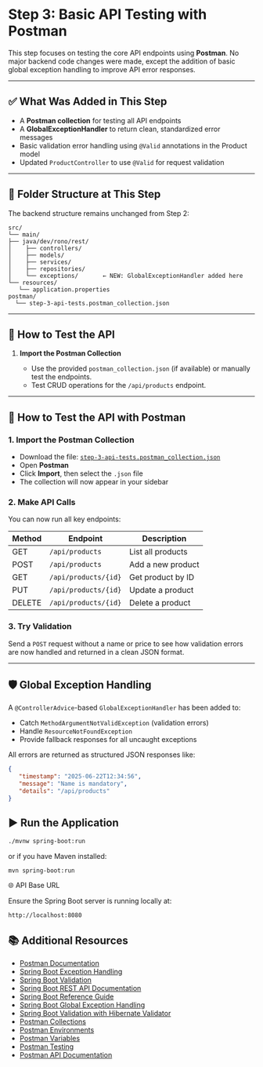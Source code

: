 # Step 3: Basic API Testing with Postman

This step focuses on testing the core API endpoints using **Postman**. No major backend code changes were made, except the addition of basic global exception handling to improve API error responses.

---


## ✅ What Was Added in This Step

- A **Postman collection** for testing all API endpoints
- A **GlobalExceptionHandler** to return clean, standardized error messages
- Basic validation error handling using `@Valid` annotations in the Product model
- Updated `ProductController` to use `@Valid` for request validation
---

## 📂 Folder Structure at This Step

The backend structure remains unchanged from Step 2:
```
src/
└── main/
├── java/dev/rono/rest/
│    ├── controllers/
│    ├── models/
│    ├── services/
│    ├── repositories/
│    └── exceptions/       ← NEW: GlobalExceptionHandler added here
└── resources/
   └── application.properties
postman/
  └── step-3-api-tests.postman_collection.json
```
---

## 🧪 How to Test the API

1. **Import the Postman Collection**

    - Use the provided `postman_collection.json` (if available) or manually test the endpoints.
    - Test CRUD operations for the `/api/products` endpoint.
---

## 🧪 How to Test the API with Postman

### 1. Import the Postman Collection

- Download the file: [`step-3-api-tests.postman_collection.json`](../postman/step-3-api-tests.postman_collection.json)
- Open **Postman**
- Click **Import**, then select the `.json` file
- The collection will now appear in your sidebar

### 2. Make API Calls

You can now run all key endpoints:

| Method | Endpoint                  | Description              |
|--------|---------------------------|--------------------------|
| GET    | `/api/products`           | List all products        |
| POST   | `/api/products`           | Add a new product        |
| GET    | `/api/products/{id}`      | Get product by ID        |
| PUT    | `/api/products/{id}`      | Update a product         |
| DELETE | `/api/products/{id}`      | Delete a product         |

### 3. Try Validation

Send a `POST` request without a name or price to see how validation errors are now handled and returned in a clean JSON format.

---

## 🛡️ Global Exception Handling

A `@ControllerAdvice`-based `GlobalExceptionHandler` has been added to:

- Catch `MethodArgumentNotValidException` (validation errors)
- Handle `ResourceNotFoundException`
- Provide fallback responses for all uncaught exceptions

All errors are returned as structured JSON responses like:

```json
{
   "timestamp": "2025-06-22T12:34:56",
   "message": "Name is mandatory",
   "details": "/api/products"
}
```

## ▶️ Run the Application

```bash
./mvnw spring-boot:run
```
or if you have Maven installed:
```bash
mvn spring-boot:run
```
🌐 API Base URL

Ensure the Spring Boot server is running locally at:
```
http://localhost:8080
```
## 📚 Additional Resources
- [Postman Documentation](https://learning.postman.com/docs/getting-started/introduction/)
- [Spring Boot Exception Handling](https://spring.io/guides/gs/exception-handling/)
- [Spring Boot Validation](https://spring.io/guides/gs/validating-form-input/)
- [Spring Boot REST API Documentation](https://spring.io/guides/tutorials/rest-with-spring/)
- [Spring Boot Reference Guide](https://docs.spring.io/spring-boot/docs/current/reference/htmlsingle/)
- [Spring Boot Global Exception Handling](https://www.baeldung.com/exception-handling-for-rest-with-spring)
- [Spring Boot Validation with Hibernate Validator](https://www.baeldung.com/spring-boot-bean-validation)
- [Postman Collections](https://learning.postman.com/docs/getting-started/collections/)
- [Postman Environments](https://learning.postman.com/docs/getting-started/environments-and-globals/)
- [Postman Variables](https://learning.postman.com/docs/getting-started/variables/)
- [Postman Testing](https://learning.postman.com/docs/writing-scripts/test-scripts/)
- [Postman API Documentation](https://learning.postman.com/docs/writing-scripts/api-documentation/)
